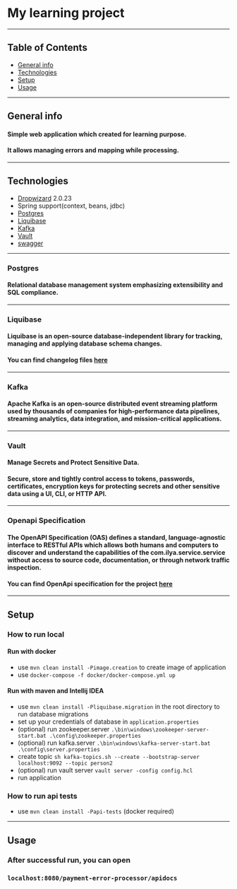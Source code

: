# My learning project

---

## Table of Contents
-  [General info](#general-info)
-  [Technologies](#technologies)
-  [Setup](#setup)
-  [Usage](#usage)

---

## General info

#### Simple web application which created for learning purpose.
#### It allows managing errors and mapping while processing.

---

## Technologies
- [Dropwizard](https://www.dropwizard.io/en/latest/manual/core.html) 2.0.23
- Spring support(context, beans, jdbc)
- [Postgres](#postgres)
- [Liquibase](#liquibase)
- [Kafka](#kafka)
- [Vault](#vault)
- [swagger](#Openapi-specification)

---

### Postgres

#### Relational database management system emphasizing extensibility and SQL compliance.

---

### Liquibase
#### Liquibase  is an open-source database-independent library for tracking, managing and applying database schema changes.
#### You can find changelog files [here](https://github.com/Ilya-Ross/learning-project-dropwizard/tree/master/db/src/main/resources/changelog)

---

### Kafka
#### Apache Kafka is an open-source distributed event streaming platform used by thousands of companies for high-performance data pipelines, streaming analytics, data integration, and mission-critical applications.

---

### Vault
#### Manage Secrets and Protect Sensitive Data.
#### Secure, store and tightly control access to tokens, passwords, certificates, encryption keys for protecting secrets and other sensitive data using a UI, CLI, or HTTP API.

---

### Openapi Specification
#### The OpenAPI Specification (OAS) defines a standard, language-agnostic interface to RESTful APIs which allows both humans and computers to discover and understand the capabilities of the com.ilya.service.service without access to source code, documentation, or through network traffic inspection.

#### You can find OpenApi specification for the project [here](https://github.com/Ilya-Ross/learning-project-dropwizard/blob/master/api/src/main/resources/apidocs/openapi.yaml)

---

## Setup

### How to run local

#### Run with docker

- use `mvn clean install -Pimage.creation` to create image of application
- use `docker-compose -f docker/docker-compose.yml up`

#### Run with maven and Intellij IDEA

- use `mvn clean install -Pliquibase.migration` in the root directory to run database migrations
- set up your credentials of database in `application.properties`
- (optional) run zookeeper.server `.\bin\windows\zookeeper-server-start.bat .\config\zookeeper.properties`
- (optional) run kafka.server `.\bin\windows\kafka-server-start.bat .\config\server.properties`
- create topic `sh kafka-topics.sh --create --bootstrap-server localhost:9092 --topic person2`
- (optional) run vault server `vault server -config config.hcl`
- run application

### How to run api tests

- use `mvn clean install -Papi-tests` (docker required)

---

## Usage

### After successful run, you can open
### `localhost:8080/payment-error-processor/apidocs`
